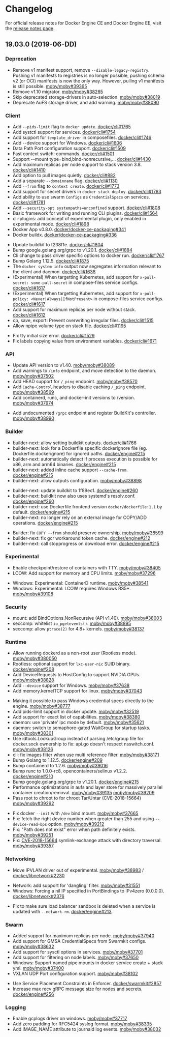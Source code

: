 # Changelog

For official release notes for Docker Engine CE and Docker Engine EE, visit the
[release notes page](https://docs.docker.com/engine/release-notes/).

## 19.03.0 (2019-06-DD)

### Deprecation

* Remove v1 manifest support, remove `--disable-legacy-registry`. Pushing v1 manifests to registries is no longer possible, pushing schema v2 (or OCI) manifests is now the only way. However, pulling v1 manifests is still possible. [moby/moby#39365](https://github.com/moby/moby/pull/39365)
* Remove v1.10 migrator. [moby/moby#38265](https://github.com/moby/moby/pull/38265)
* Skip deprecated storage-drivers in auto-selection. [moby/moby#38019](https://github.com/moby/moby/pull/38019)
* Deprecate AuFS storage driver, and add warning. [moby/moby#38090](https://github.com/moby/moby/pull/38090)

### Client

+ Add `--pids-limit` flag to `docker update`. [docker/cli#1765](https://github.com/docker/cli/pull/1765)
+ Add systctl support for services. [docker/cli#1754](https://github.com/docker/cli/pull/1754)
+ Add support for `template_driver` in composefiles. [docker/cli#1746](https://github.com/docker/cli/pull/1746)
+ Add --device support for Windows. [docker/cli#1606](https://github.com/docker/cli/pull/1606)
+ Data Path Port configuration support. [docker/cli#1509](https://github.com/docker/cli/pull/1509)
+ Fast context switch: commands. [docker/cli#1501](https://github.com/docker/cli/pull/1501)
+ Support --mount type=bind,bind-nonrecursive,... [docker/cli#1430](https://github.com/docker/cli/pull/1430)
+ Add maximum replicas per node support to stack version 3.8. [docker/cli#1410](https://github.com/docker/cli/pull/1410)
+ Add option to pull images quietly. [docker/cli#882](https://github.com/docker/cli/pull/882)
+ Add a separate `--domainname` flag. [docker/cli#1130](https://github.com/docker/cli/pull/1130)
+ Add `--from` flag to `context create`. [docker/cli#1773](https://github.com/docker/cli/pull/1773)
+ Add support for secret drivers in `docker stack deploy`. [docker/cli#1783](https://github.com/docker/cli/pull/1783)
+ Add ability to use swarm `Configs` as `CredentialSpecs` on services. [docker/cli#1781](https://github.com/docker/cli/pull/1781)
+ Add `--security-opt systempaths=unconfined` support. [docker/cli#1808](https://github.com/docker/cli/pull/1808)
+ Basic framework for writing and running CLI plugins. [docker/cli#1564](https://github.com/docker/cli/pull/1564)
+ cli-plugins: add concept of experimental plugin, only enabled in experimental mode. [docker/cli#1898](https://github.com/docker/cli/pull/1898)
+ Docker App v0.8.0. [docker/docker-ce-packaging#341](https://github.com/docker/docker-ce-packaging/pull/341)
+ Docker buildx. [docker/docker-ce-packaging#336](https://github.com/docker/docker-ce-packaging/pull/336)
* Update buildkit to f238f1e. [docker/cli#1804](https://github.com/docker/cli/pull/1804)
* Bump google.golang.org/grpc to v1.20.1. [docker/cli#1884](https://github.com/docker/cli/pull/1884)
* Cli change to pass driver specific options to docker run. [docker/cli#1767](https://github.com/docker/cli/pull/1767)
* Bump Golang 1.12.5. [docker/cli#1875](https://github.com/docker/cli/pull/1875)
* The `docker system info` output now segregates information relevant to the client and daemon. [docker/cli#1638](https://github.com/docker/cli/pull/1638)
* (Experimental) When targetting Kubernetes, add support for `x-pull-secret: some-pull-secret` in compose-files service configs. [docker/cli#1617](https://github.com/docker/cli/pull/1617)
* (Experimental) When targetting Kubernetes, add support for `x-pull-policy: <Never|Always|IfNotPresent>` in compose-files service configs. [docker/cli#1617](https://github.com/docker/cli/pull/1617)
* Add support for maximum replicas per node without stack. [docker/cli#1612](https://github.com/docker/cli/pull/1612)
* cp, save, export: Prevent overwriting irregular files. [docker/cli#1515](https://github.com/docker/cli/pull/1515)
* Allow npipe volume type on stack file. [docker/cli#1195](https://github.com/docker/cli/pull/1195)
- Fix tty initial size error. [docker/cli#1529](https://github.com/docker/cli/pull/1529)
- Fix labels copying value from environment variables. [docker/cli#1671](https://github.com/docker/cli/pull/1671)

### API

+ Update API version to v1.40. [moby/moby#38089](https://github.com/moby/moby/pull/38089)
+ Add warnings to `/info` endpoint, and move detection to the daemon. [moby/moby#37502](https://github.com/moby/moby/pull/37502)
+ Add HEAD support for `/_ping` endpoint. [moby/moby#38570](https://github.com/moby/moby/pull/38570)
+ Add `Cache-Control` headers to disable caching `/_ping` endpoint. [moby/moby#38569](https://github.com/moby/moby/pull/38569)
+ Add containerd, runc, and docker-init versions to /version. [moby/moby#37974](https://github.com/moby/moby/pull/37974)
* Add undocumented `/grpc` endpoint and register BuildKit's controller. [moby/moby#38990](https://github.com/moby/moby/pull/38990)

### Builder

+ builder-next: allow setting buildkit outputs. [docker/cli#1766](https://github.com/docker/cli/pull/1766)
+ builder-next: look for a Dockerfile specific dockerignore file (eg. Dockerfile.dockerignore) for ignored paths. [docker/engine#215](https://github.com/docker/engine/pull/215)
+ builder-next: automatically detect if process execution is possible for x86, arm and arm64 binaries. [docker/engine#215](https://github.com/docker/engine/pull/215)
+ builder-next: added inline cache support `--cache-from`. [docker/engine#215](https://github.com/docker/engine/pull/215)
+ builder-next: allow outputs configuration. [moby/moby#38898](https://github.com/moby/moby/pull/38898)
* builder-next: update buildkit to 1f89ec1. [docker/engine#260](https://github.com/docker/engine/pull/260)
* builder-next: buildkit now also uses systemd's resolv.conf. [docker/engine#260](https://github.com/docker/engine/pull/260)
* builder-next: use Dockerfile frontend version `docker/dockerfile:1.1` by default. [docker/engine#215](https://github.com/docker/engine/pull/215)
* builder-next: no longer rely on an external image for COPY/ADD operations. [docker/engine#215](https://github.com/docker/engine/pull/215)
- Builder: fix `COPY --from` should preserve ownership. [moby/moby#38599](https://github.com/moby/moby/pull/38599)
- builder-next: fix gcr workaround token cache. [docker/engine#212](https://github.com/docker/engine/pull/212)
- builder-next: call stopprogress on download error. [docker/engine#215](https://github.com/docker/engine/pull/215)

### Experimental

+ Enable checkpoint/restore of containers with TTY. [moby/moby#38405](https://github.com/moby/moby/pull/38405)
+ LCOW: Add support for memory and CPU limits. [moby/moby#37296](https://github.com/moby/moby/pull/37296)
* Windows: Experimental: ContainerD runtime. [moby/moby#38541](https://github.com/moby/moby/pull/38541)
* Windows: Experimental: LCOW requires Windows RS5+. [moby/moby#39108](https://github.com/moby/moby/pull/39108)

### Security

* mount: add BindOptions.NonRecursive (API v1.40). [moby/moby#38003](https://github.com/moby/moby/pull/38003)
* seccomp: whitelist `io_pgetevents()`. [moby/moby#38895](https://github.com/moby/moby/pull/38895)
* seccomp: allow `ptrace(2)` for 4.8+ kernels. [moby/moby#38137](https://github.com/moby/moby/pull/38137)

### Runtime

+ Allow running dockerd as a non-root user (Rootless mode). [moby/moby#380050](https://github.com/moby/moby/pull/38050)
+ Rootless: optional support for `lxc-user-nic` SUID binary. [docker/engine#208](https://github.com/docker/engine/pull/208)
+ Add DeviceRequests to HostConfig to support NVIDIA GPUs. [moby/moby#38828](https://github.com/moby/moby/pull/38828)
+ Add `--device` support for Windows. [moby/moby#37638](https://github.com/moby/moby/pull/37638)
+ Add memory.kernelTCP support for linux. [moby/moby#37043](https://github.com/moby/moby/pull/37043)
* Making it possible to pass Windows credential specs directly to the engine. [moby/moby#38777](https://github.com/moby/moby/pull/38777)
* Add pids-limit support in docker update. [moby/moby#32519](https://github.com/moby/moby/pull/32519)
* Add support for exact list of capabilities. [moby/moby#38380](https://github.com/moby/moby/pull/38380)
* daemon: use 'private' ipc mode by default. [moby/moby#35621](https://github.com/moby/moby/pull/35621)
* daemon: switch to semaphore-gated WaitGroup for startup tasks. [moby/moby#38301](https://github.com/moby/moby/pull/38301)
* Use idtools.LookupGroup instead of parsing /etc/group file for docker.sock ownership to fix: api.go doesn't respect nsswitch.conf. [moby/moby#38126](https://github.com/moby/moby/pull/38126)
* cli: fix images filter when use multi reference filter. [moby/moby#38171](https://github.com/moby/moby/pull/38171)
* Bump Golang to 1.12.5. [docker/engine#209](https://github.com/docker/engine/pull/209)
* Bump containerd to 1.2.6. [moby/moby#39016](https://github.com/moby/moby/pull/39016)
* Bump runc to 1.0.0-rc8, opencontainers/selinux v1.2.2. [docker/engine#210](https://github.com/docker/engine/pull/210)
* Bump google.golang.org/grpc to v1.20.1. [docker/engine#215](https://github.com/docker/engine/pull/215)
* Performance optimizations in aufs and layer store for massively parallel container creation/removal. [moby/moby#39135](https://github.com/moby/moby/pull/39135) [moby/moby#39209](https://github.com/moby/moby/pull/39209)
* Pass root to chroot to for chroot Tar/Untar (CVE-2018-15664) [moby/moby#39292](https://github.com/moby/moby/pull/39292)
- Fix docker `--init` with `/dev` bind mount. [moby/moby#37665](https://github.com/moby/moby/pull/37665)
- Fix: fetch the right device number when greater than 255 and using `--device-read-bps` option. [moby/moby#39212](https://github.com/moby/moby/pull/39212)
- Fix: "Path does not exist" error when path definitely exists. [moby/moby#39251](https://github.com/moby/moby/pull/39251)
- Fix: [CVE-2018-15664](https://nvd.nist.gov/vuln/detail/CVE-2018-15664) symlink-exchange attack with directory traversal. [moby/moby#39357](https://github.com/moby/moby/pull/39357)

### Networking

+ Move IPVLAN driver out of experimental. [moby/moby#38983](https://github.com/moby/moby/pull/38983) / [docker/libnetwork#2230](https://github.com/docker/libnetwork/pull/2230)
* Network: add support for 'dangling' filter. [moby/moby#31551](https://github.com/moby/moby/pull/31551)
* Windows: Forcing a nil IP specified in PortBindings to IPv4zero (0.0.0.0). [docker/libnetwork#2376](https://github.com/docker/libnetwork/pull/2376)
- Fix to make sure load balancer sandbox is deleted when a service is updated with `--network-rm`. [docker/engine#213](https://github.com/docker/engine/pull/213)

### Swarm

+ Added support for maximum replicas per node. [moby/moby#37940](https://github.com/moby/moby/pull/37940)
+ Add support for GMSA CredentialSpecs from Swarmkit configs. [moby/moby#38632](https://github.com/moby/moby/pull/38632)
+ Add support for sysctl options in services. [moby/moby#37701](https://github.com/moby/moby/pull/37701)
+ Add support for filtering on node labels. [moby/moby#37650](https://github.com/moby/moby/pull/37650)
+ Windows: Support named pipe mounts in docker service create + stack yml. [moby/moby#37400](https://github.com/moby/moby/pull/37400)
+ VXLAN UDP Port configuration support. [moby/moby#38102](https://github.com/moby/moby/pull/38102)
* Use Service Placement Constraints in Enforcer. [docker/swarmkit#2857](https://github.com/docker/swarmkit/pull/2857)
* Increase max recv gRPC message size for nodes and secrets. [docker/engine#256](https://github.com/docker/engine/pull/256)

### Logging

* Enable gcplogs driver on windows. [moby/moby#37717](https://github.com/moby/moby/pull/37717)
* Add zero padding for RFC5424 syslog format. [moby/moby#38335](https://github.com/moby/moby/pull/38335)
* Add IMAGE_NAME attribute to journald log events. [moby/moby#38032](https://github.com/moby/moby/pull/38032)
